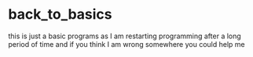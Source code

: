 # back_to_basics
this is just a basic programs as I am restarting programming after a long period of time and if you think I am wrong somewhere you could help me 
